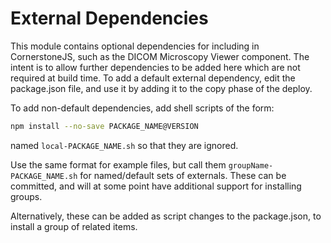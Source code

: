 # External Dependencies

This module contains optional dependencies for including in CornerstoneJS, such
as the DICOM Microscopy Viewer component.  The intent is to allow further
dependencies to be added here which are not required at build time.  To add
a default external dependency, edit the package.json file, and use it by adding
it to the copy phase of the deploy.

To add non-default dependencies, add shell scripts of the form:

```bash
npm install --no-save PACKAGE_NAME@VERSION
```

named `local-PACKAGE_NAME.sh` so that they are ignored.

Use the same format for example files, but call them `groupName-PACKAGE_NAME.sh`
for named/default sets of externals.  These can be committed, and will at some
point have additional support for installing groups.

Alternatively, these can be added as script changes to the package.json, to install a
group of related items.
